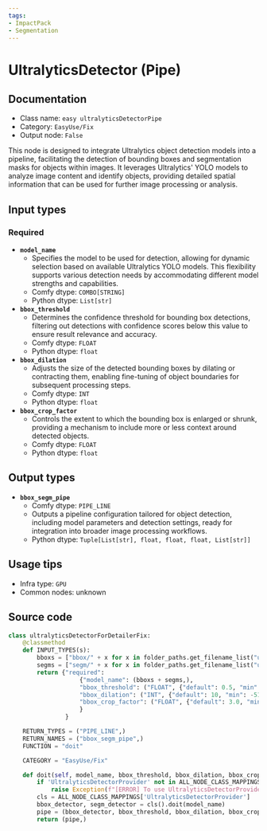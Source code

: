 ```yaml
---
tags:
- ImpactPack
- Segmentation
---
```


# UltralyticsDetector (Pipe)
## Documentation
- Class name: `easy ultralyticsDetectorPipe`
- Category: `EasyUse/Fix`
- Output node: `False`

This node is designed to integrate Ultralytics object detection models into a pipeline, facilitating the detection of bounding boxes and segmentation masks for objects within images. It leverages Ultralytics' YOLO models to analyze image content and identify objects, providing detailed spatial information that can be used for further image processing or analysis.
## Input types
### Required
- **`model_name`**
    - Specifies the model to be used for detection, allowing for dynamic selection based on available Ultralytics YOLO models. This flexibility supports various detection needs by accommodating different model strengths and capabilities.
    - Comfy dtype: `COMBO[STRING]`
    - Python dtype: `List[str]`
- **`bbox_threshold`**
    - Determines the confidence threshold for bounding box detections, filtering out detections with confidence scores below this value to ensure result relevance and accuracy.
    - Comfy dtype: `FLOAT`
    - Python dtype: `float`
- **`bbox_dilation`**
    - Adjusts the size of the detected bounding boxes by dilating or contracting them, enabling fine-tuning of object boundaries for subsequent processing steps.
    - Comfy dtype: `INT`
    - Python dtype: `float`
- **`bbox_crop_factor`**
    - Controls the extent to which the bounding box is enlarged or shrunk, providing a mechanism to include more or less context around detected objects.
    - Comfy dtype: `FLOAT`
    - Python dtype: `float`
## Output types
- **`bbox_segm_pipe`**
    - Comfy dtype: `PIPE_LINE`
    - Outputs a pipeline configuration tailored for object detection, including model parameters and detection settings, ready for integration into broader image processing workflows.
    - Python dtype: `Tuple[List[str], float, float, float, List[str]]`
## Usage tips
- Infra type: `GPU`
- Common nodes: unknown


## Source code
```python
class ultralyticsDetectorForDetailerFix:
    @classmethod
    def INPUT_TYPES(s):
        bboxs = ["bbox/" + x for x in folder_paths.get_filename_list("ultralytics_bbox")]
        segms = ["segm/" + x for x in folder_paths.get_filename_list("ultralytics_segm")]
        return {"required":
                    {"model_name": (bboxs + segms,),
                    "bbox_threshold": ("FLOAT", {"default": 0.5, "min": 0.0, "max": 1.0, "step": 0.01}),
                    "bbox_dilation": ("INT", {"default": 10, "min": -512, "max": 512, "step": 1}),
                    "bbox_crop_factor": ("FLOAT", {"default": 3.0, "min": 1.0, "max": 10, "step": 0.1}),
                    }
                }

    RETURN_TYPES = ("PIPE_LINE",)
    RETURN_NAMES = ("bbox_segm_pipe",)
    FUNCTION = "doit"

    CATEGORY = "EasyUse/Fix"

    def doit(self, model_name, bbox_threshold, bbox_dilation, bbox_crop_factor):
        if 'UltralyticsDetectorProvider' not in ALL_NODE_CLASS_MAPPINGS:
            raise Exception(f"[ERROR] To use UltralyticsDetectorProvider, you need to install 'Impact Pack'")
        cls = ALL_NODE_CLASS_MAPPINGS['UltralyticsDetectorProvider']
        bbox_detector, segm_detector = cls().doit(model_name)
        pipe = (bbox_detector, bbox_threshold, bbox_dilation, bbox_crop_factor, segm_detector)
        return (pipe,)

```
